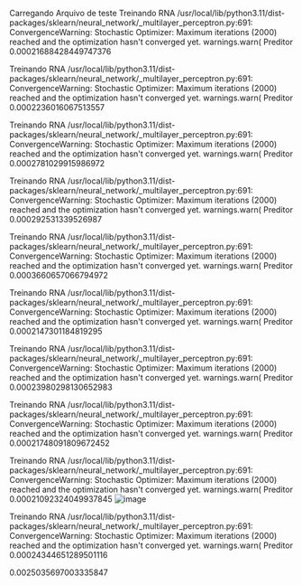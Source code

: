 Carregando Arquivo de teste
Treinando RNA
/usr/local/lib/python3.11/dist-packages/sklearn/neural_network/_multilayer_perceptron.py:691: ConvergenceWarning: Stochastic Optimizer: Maximum iterations (2000) reached and the optimization hasn't converged yet.
  warnings.warn(
Preditor
0.00021688428449747376

Treinando RNA
/usr/local/lib/python3.11/dist-packages/sklearn/neural_network/_multilayer_perceptron.py:691: ConvergenceWarning: Stochastic Optimizer: Maximum iterations (2000) reached and the optimization hasn't converged yet.
  warnings.warn(
Preditor
0.0002236016067513557

Treinando RNA
/usr/local/lib/python3.11/dist-packages/sklearn/neural_network/_multilayer_perceptron.py:691: ConvergenceWarning: Stochastic Optimizer: Maximum iterations (2000) reached and the optimization hasn't converged yet.
  warnings.warn(
Preditor
0.0002781029915986972

Treinando RNA
/usr/local/lib/python3.11/dist-packages/sklearn/neural_network/_multilayer_perceptron.py:691: ConvergenceWarning: Stochastic Optimizer: Maximum iterations (2000) reached and the optimization hasn't converged yet.
  warnings.warn(
Preditor
0.000292531339526987

Treinando RNA
/usr/local/lib/python3.11/dist-packages/sklearn/neural_network/_multilayer_perceptron.py:691: ConvergenceWarning: Stochastic Optimizer: Maximum iterations (2000) reached and the optimization hasn't converged yet.
  warnings.warn(
Preditor
0.0003660657066794972

Treinando RNA
/usr/local/lib/python3.11/dist-packages/sklearn/neural_network/_multilayer_perceptron.py:691: ConvergenceWarning: Stochastic Optimizer: Maximum iterations (2000) reached and the optimization hasn't converged yet.
  warnings.warn(
Preditor
0.0002147301184819295

Treinando RNA
/usr/local/lib/python3.11/dist-packages/sklearn/neural_network/_multilayer_perceptron.py:691: ConvergenceWarning: Stochastic Optimizer: Maximum iterations (2000) reached and the optimization hasn't converged yet.
  warnings.warn(
Preditor
0.00023980298130652983

Treinando RNA
/usr/local/lib/python3.11/dist-packages/sklearn/neural_network/_multilayer_perceptron.py:691: ConvergenceWarning: Stochastic Optimizer: Maximum iterations (2000) reached and the optimization hasn't converged yet.
  warnings.warn(
Preditor
0.00021748091809672452

Treinando RNA
/usr/local/lib/python3.11/dist-packages/sklearn/neural_network/_multilayer_perceptron.py:691: ConvergenceWarning: Stochastic Optimizer: Maximum iterations (2000) reached and the optimization hasn't converged yet.
  warnings.warn(
Preditor
0.00021092324049937845
![image](https://github.com/user-attachments/assets/58de8158-424e-49d1-b679-ac317bc80da0)


Treinando RNA
/usr/local/lib/python3.11/dist-packages/sklearn/neural_network/_multilayer_perceptron.py:691: ConvergenceWarning: Stochastic Optimizer: Maximum iterations (2000) reached and the optimization hasn't converged yet.
  warnings.warn(
Preditor
0.00024344651289501116

0.0025035697003335847
